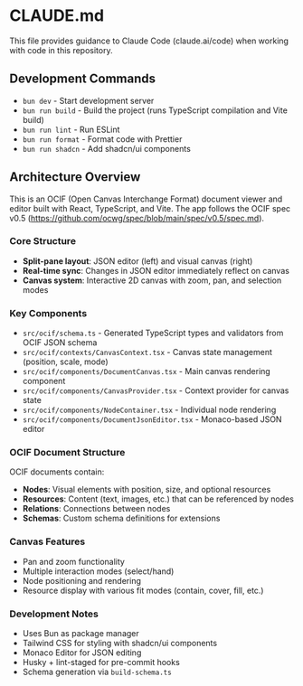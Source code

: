 # CLAUDE.md

This file provides guidance to Claude Code (claude.ai/code) when working with code in this repository.

## Development Commands

- `bun dev` - Start development server
- `bun run build` - Build the project (runs TypeScript compilation and Vite build)
- `bun run lint` - Run ESLint
- `bun run format` - Format code with Prettier
- `bun run shadcn` - Add shadcn/ui components

## Architecture Overview

This is an OCIF (Open Canvas Interchange Format) document viewer and editor built with React, TypeScript, and Vite. The app follows the OCIF spec v0.5 (https://github.com/ocwg/spec/blob/main/spec/v0.5/spec.md).

### Core Structure

- **Split-pane layout**: JSON editor (left) and visual canvas (right)
- **Real-time sync**: Changes in JSON editor immediately reflect on canvas
- **Canvas system**: Interactive 2D canvas with zoom, pan, and selection modes

### Key Components

- `src/ocif/schema.ts` - Generated TypeScript types and validators from OCIF JSON schema
- `src/ocif/contexts/CanvasContext.tsx` - Canvas state management (position, scale, mode)
- `src/ocif/components/DocumentCanvas.tsx` - Main canvas rendering component
- `src/ocif/components/CanvasProvider.tsx` - Context provider for canvas state
- `src/ocif/components/NodeContainer.tsx` - Individual node rendering
- `src/ocif/components/DocumentJsonEditor.tsx` - Monaco-based JSON editor

### OCIF Document Structure

OCIF documents contain:

- **Nodes**: Visual elements with position, size, and optional resources
- **Resources**: Content (text, images, etc.) that can be referenced by nodes
- **Relations**: Connections between nodes
- **Schemas**: Custom schema definitions for extensions

### Canvas Features

- Pan and zoom functionality
- Multiple interaction modes (select/hand)
- Node positioning and rendering
- Resource display with various fit modes (contain, cover, fill, etc.)

### Development Notes

- Uses Bun as package manager
- Tailwind CSS for styling with shadcn/ui components
- Monaco Editor for JSON editing
- Husky + lint-staged for pre-commit hooks
- Schema generation via `build-schema.ts`
